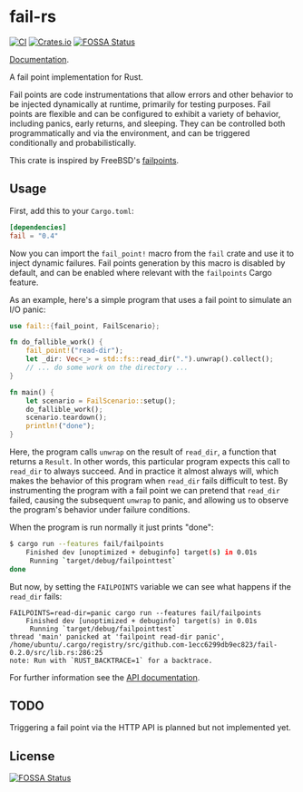 # fail-rs

[![CI](https://github.com/tikv/fail-rs/workflows/CI/badge.svg)](https://github.com/tikv/fail-rs/actions)
[![Crates.io](https://img.shields.io/crates/v/fail.svg?maxAge=2592000)](https://crates.io/crates/fail)
[![FOSSA Status](https://app.fossa.com/api/projects/git%2Bgithub.com%2Ftikv%2Ffail-rs.svg?type=shield)](https://app.fossa.com/projects/git%2Bgithub.com%2Ftikv%2Ffail-rs?ref=badge_shield)

[Documentation](https://docs.rs/fail).

A fail point implementation for Rust.

Fail points are code instrumentations that allow errors and other behavior to be injected dynamically at runtime, primarily for testing purposes. Fail points are flexible and can be configured to exhibit a variety of behavior, including panics, early returns, and sleeping. They can be controlled both programmatically and via the environment, and can be triggered conditionally and probabilistically.

This crate is inspired by FreeBSD's [failpoints](https://freebsd.org/cgi/man.cgi?query=fail).

## Usage

First, add this to your `Cargo.toml`:

```toml
[dependencies]
fail = "0.4"
```

Now you can import the `fail_point!` macro from the `fail` crate and use it to inject dynamic failures.
Fail points generation by this macro is disabled by default, and can be enabled where relevant with the `failpoints` Cargo feature.

As an example, here's a simple program that uses a fail point to simulate an I/O panic:

```rust
use fail::{fail_point, FailScenario};

fn do_fallible_work() {
    fail_point!("read-dir");
    let _dir: Vec<_> = std::fs::read_dir(".").unwrap().collect();
    // ... do some work on the directory ...
}

fn main() {
    let scenario = FailScenario::setup();
    do_fallible_work();
    scenario.teardown();
    println!("done");
}
```

Here, the program calls `unwrap` on the result of `read_dir`, a function that returns a `Result`. In other words, this particular program expects this call to `read_dir` to always succeed. And in practice it almost always will, which makes the behavior of this program when `read_dir` fails difficult to test. By instrumenting the program with a fail point we can pretend that `read_dir` failed, causing the subsequent `unwrap` to panic, and allowing us to observe the program's behavior under failure conditions.

When the program is run normally it just prints "done":

```sh
$ cargo run --features fail/failpoints
    Finished dev [unoptimized + debuginfo] target(s) in 0.01s
     Running `target/debug/failpointtest`
done
```

But now, by setting the `FAILPOINTS` variable we can see what happens if the `read_dir` fails:

```
FAILPOINTS=read-dir=panic cargo run --features fail/failpoints
    Finished dev [unoptimized + debuginfo] target(s) in 0.01s
     Running `target/debug/failpointtest`
thread 'main' panicked at 'failpoint read-dir panic', /home/ubuntu/.cargo/registry/src/github.com-1ecc6299db9ec823/fail-0.2.0/src/lib.rs:286:25
note: Run with `RUST_BACKTRACE=1` for a backtrace.
```

For further information see the [API documentation](https://docs.rs/fail).


## TODO

Triggering a fail point via the HTTP API is planned but not implemented yet.


## License
[![FOSSA Status](https://app.fossa.com/api/projects/git%2Bgithub.com%2Ftikv%2Ffail-rs.svg?type=large)](https://app.fossa.com/projects/git%2Bgithub.com%2Ftikv%2Ffail-rs?ref=badge_large)